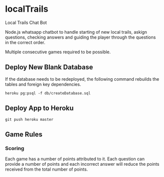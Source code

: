 # localTrails
Local Trails Chat Bot

Node.js whatsapp chatbot to handle starting of new local trails, askign questions, checking answers and guiding the player through the questions in the correct order.

Multiple consecutive games required to be possible. 

## Deploy New Blank Database
If the database needs to be redeployed, the following command rebuilds the tables and foreign key dependencies.
```
heroku pg:psql -f db/createDatabase.sql
```

## Deploy App to Heroku
```
git push heroku master
```

## Game Rules
### Scoring
Each game has a number of points attributed to it. Each question can provide a number of points and each incorrect answer will reduce the points received from the total number of points.                                                                                                                                                                                                                                                                                                                                                                                                                                                                                                                                                                                                                                                                                                                                                                                                                         

